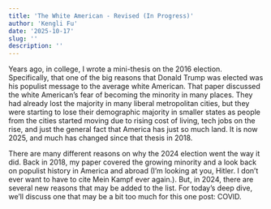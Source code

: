 ```yaml
---
title: 'The White American - Revised (In Progress)'
author: 'Kengli Fu'
date: '2025-10-17'
slug: ''
description: ''
---
```


Years ago, in college, I wrote a mini-thesis on the 2016 election. Specifically, that one of the big reasons that Donald Trump was elected was his populist message to the average white American. That paper discussed the white American’s fear of becoming the minority in many places. They had already lost the majority in many liberal metropolitan cities, but they were starting to lose their demographic majority in smaller states as people from the cities started moving due to rising cost of living, tech jobs on the rise, and just the general fact that America has just so much land. It is now 2025, and much has changed since that thesis in 2018.  

There are many different reasons on why the 2024 election went the way it did. Back in 2018, my paper covered the growing minority and a look back on populist history in America and abroad (I’m looking at you, Hitler. I don’t ever want to have to cite Mein Kampf ever again.). But, in 2024, there are several new reasons that may be added to the list. For today’s deep dive, we’ll discuss one that may be a bit too much for this one post: COVID.